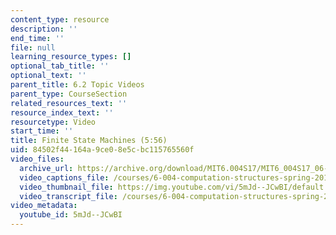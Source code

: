 ```yaml
---
content_type: resource
description: ''
end_time: ''
file: null
learning_resource_types: []
optional_tab_title: ''
optional_text: ''
parent_title: 6.2 Topic Videos
parent_type: CourseSection
related_resources_text: ''
resource_index_text: ''
resourcetype: Video
start_time: ''
title: Finite State Machines (5:56)
uid: 84502f44-164a-9ce0-8e5c-bc115765560f
video_files:
  archive_url: https://archive.org/download/MIT6.004S17/MIT6_004S17_06-02-01_300k.mp4
  video_captions_file: /courses/6-004-computation-structures-spring-2017/7893436e8f385227a1d09ff6fbfa4bde_5mJd--JCwBI.vtt
  video_thumbnail_file: https://img.youtube.com/vi/5mJd--JCwBI/default.jpg
  video_transcript_file: /courses/6-004-computation-structures-spring-2017/9de141eaa197ee38a3678587758df53e_5mJd--JCwBI.pdf
video_metadata:
  youtube_id: 5mJd--JCwBI
---
```

